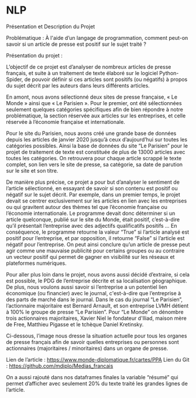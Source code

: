# NLP
Présentation et Description du Projet

Problématique : À l'aide d’un langage de programmation, comment peut-on savoir si un article de presse est positif sur le sujet traité ? 

Présentation du projet :

L’objectif de ce projet est d’analyser de nombreux articles de presse français, et suite à un traitement de texte élaboré sur le logiciel Python-Spider, de pouvoir définir si ces articles sont positifs (ou négatifs) à propos du sujet décrit par les auteurs dans leurs différents articles.

En amont, nous avons sélectionné deux sites de presse française, « Le Monde » ainsi que « Le Parisien ». Pour le premier, ont été sélectionnées seulement quelques catégories spécifiques afin de bien répondre à notre problématique, la section réservée aux articles sur les entreprises, et celle réservée à l’économie française et internationale. 

Pour le site du Parisien, nous avons créé une grande base de données depuis les articles de janvier 2020 jusqu’à ceux d’aujourd’hui sur toutes les catégories possibles.
Ainsi la base de données du site “Le Parisien” pour le projet de traitement de texte est constituée de plus de 13000 articles avec toutes les catégories. On retrouvera pour chaque article scrappé le texte complet, son lien vers le site de presse, sa catégorie, sa date de parution sur le site et son titre. 

De manière plus précise, ce projet a pour but d’analyser le sentiment de l’article sélectionné, en essayant de savoir si son contenu est positif ou négatif sur le sujet décrit.
Par exemple, dans un premier temps, le projet devait se centrer exclusivement sur les articles en lien avec les entreprises ou qui gravitent autour des thèmes tel que l’économie française ou l’économie internationale. Le programme devait donc déterminer si un article quelconque, publié sur le site du Monde, était positif, c’est-à-dire qu’il présentait l’entreprise avec des adjectifs qualificatifs positifs … En conséquence, le programme retourne la valeur “True” si l’article analysé est positif pour l’entreprise, et par opposition, il retourne “False” si l’article est négatif pour l’entreprise. On peut ainsi conclure qu’un article de presse peut agir comme une mauvaise publicité pour certains groupes ou au contraire un vecteur positif qui permet de gagner en visibilité sur les réseaux et plateformes numériques. 

Pour aller plus loin dans le projet, nous avons aussi décidé d’extraire, si cela est possible, le PDG de l’entreprise décrite et sa localisation géographique. De plus, nous voulons aussi savoir si l’entreprise a un potentiel lien économique (ou financier) avec le journal, c'est-à-dire que l’entreprise à des parts de marché dans le journal. 
Dans le cas du journal “Le Parisien”, l’actionnaire majoritaire est Bernard Arnault, et son entreprise LVMH détient à 100% le groupe de presse “Le Parisien”. Pour “Le Monde” on dénombre trois actionnaires majoritaires, Xavier Niel le fondateur d'Iliad, maison mère de Free, Matthieu Pigasse et le tchèque Daniel Kretinsky.



Ci-dessous, l’image nous dresse la situation actuelle pour tous les organes de presse français afin de savoir quelles entreprises ou personnes sont actionnaires (majoritaires / minoritaires) dans un organe de presse. 



Lien de l’article : https://www.monde-diplomatique.fr/cartes/PPA
Lien du Git : https://github.com/mdiplo/Medias_francais

On a aussi rajouté dans nos dataframes finales la variable “résumé” qui permet d’afficher avec seulement 20% du texte traité les grandes lignes de l’article.

